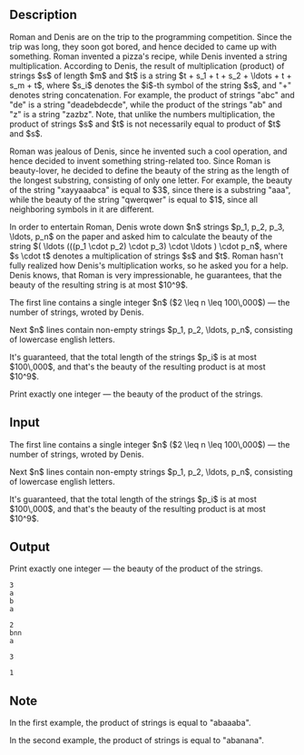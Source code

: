 ## Description

<div><p>Roman and Denis are on the trip to the programming competition. Since the trip was long, they soon got bored, and hence decided to came up with something. Roman invented a pizza's recipe, while Denis invented a string multiplication. According to Denis, the result of multiplication (product) of strings $s$ of length $m$ and $t$ is a string $t + s_1 + t + s_2 + \ldots + t + s_m + t$, where $s_i$ denotes the $i$-th symbol of the string $s$, and "<span class="tex-font-style-tt">+</span>" denotes string concatenation. For example, the product of strings "<span class="tex-font-style-tt">abc</span>" and "<span class="tex-font-style-tt">de</span>" is a string "<span class="tex-font-style-tt">deadebdecde</span>", while the product of the strings "<span class="tex-font-style-tt">ab</span>" and "<span class="tex-font-style-tt">z</span>" is a string "<span class="tex-font-style-tt">zazbz</span>". Note, that unlike the numbers multiplication, the product of strings $s$ and $t$ is not necessarily equal to product of $t$ and $s$.</p><p>Roman was jealous of Denis, since he invented such a cool operation, and hence decided to invent something string-related too. Since Roman is beauty-lover, he decided to define the <span class="tex-font-style-it">beauty</span> of the string as the length of the longest substring, consisting of only one letter. For example, the beauty of the string "<span class="tex-font-style-tt">xayyaaabca</span>" is equal to $3$, since there is a substring "<span class="tex-font-style-tt">aaa</span>", while the beauty of the string "<span class="tex-font-style-tt">qwerqwer</span>" is equal to $1$, since all neighboring symbols in it are different.</p><p>In order to entertain Roman, Denis wrote down $n$ strings $p_1, p_2, p_3, \ldots, p_n$ on the paper and asked him to calculate the beauty of the string $( \ldots (((p_1 \cdot p_2) \cdot p_3) \cdot \ldots ) \cdot p_n$, where $s \cdot t$ denotes a multiplication of strings $s$ and $t$. Roman hasn't fully realized how Denis's multiplication works, so he asked you for a help. Denis knows, that Roman is very impressionable, he guarantees, that the beauty of the resulting string is at most $10^9$.</p></div><div class="input-specification"><p>The first line contains a single integer $n$ ($2 \leq n \leq 100\,000$)&nbsp;— the number of strings, wroted by Denis.</p><p>Next $n$ lines contain non-empty strings $p_1, p_2, \ldots, p_n$, consisting of lowercase english letters.</p><p>It's guaranteed, that the total length of the strings $p_i$ is at most $100\,000$, and that's the beauty of the resulting product is at most $10^9$.</p></div><div class="output-specification"><p>Print exactly one integer&nbsp;— the beauty of the product of the strings.</p></div>

## Input

<p>The first line contains a single integer $n$ ($2 \leq n \leq 100\,000$)&nbsp;— the number of strings, wroted by Denis.</p><p>Next $n$ lines contain non-empty strings $p_1, p_2, \ldots, p_n$, consisting of lowercase english letters.</p><p>It's guaranteed, that the total length of the strings $p_i$ is at most $100\,000$, and that's the beauty of the resulting product is at most $10^9$.</p>

## Output

<p>Print exactly one integer&nbsp;— the beauty of the product of the strings.</p>





```input1
3
a
b
a
```




```input2
2
bnn
a
```




```output1
3
```




```output2
1
```



## Note

<p>In the first example, the product of strings is equal to "<span class="tex-font-style-tt">abaaaba</span>".</p><p>In the second example, the product of strings is equal to "<span class="tex-font-style-tt">abanana</span>".</p>
